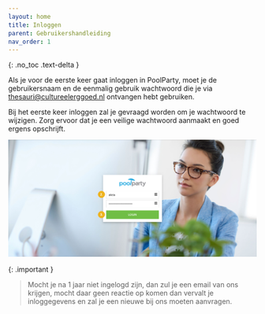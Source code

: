 ```yaml
---
layout: home
title: Inloggen
parent: Gebruikershandleiding
nav_order: 1
---
```

{: .no_toc .text-delta }


Als je voor de eerste keer gaat inloggen in PoolParty, moet je de gebruikersnaam en de eenmalig gebruik wachtwoord die je via thesauri@cultureelerggoed.nl ontvangen hebt gebruiken.

Bij het eerste keer inloggen zal je gevraagd worden om je wachtwoord te wijzigen. Zorg ervoor dat je een veilige wachtwoord aanmaakt en goed ergens opschrijft. 

[![](inlog.png)](inlog.png)

{: .important }
> Mocht je na 1 jaar niet ingelogd zijn, dan zul je een email van ons krijgen, mocht daar geen reactie op komen dan vervalt je inloggegevens en zal je een nieuwe bij ons moeten aanvragen.